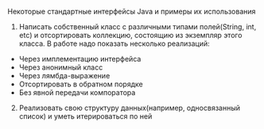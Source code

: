 Некоторые стандартные интерфейсы Java и примеры их использования
1. Написать собственный класс с различными типами полей(String, int, etc) и отсортировать коллекцию, состоящию из экземпляр этого класса. В работе надо показать несколько реализаций:
- Через имплементацию интерфейса
- Через анонимный класс
- Через лямбда-выражение
- Отсортировать в обратном порядке
- Без явной передачи компоратора
2. Реализовать свою структуру данных(например, односвязанный список) и уметь итерироваться по ней